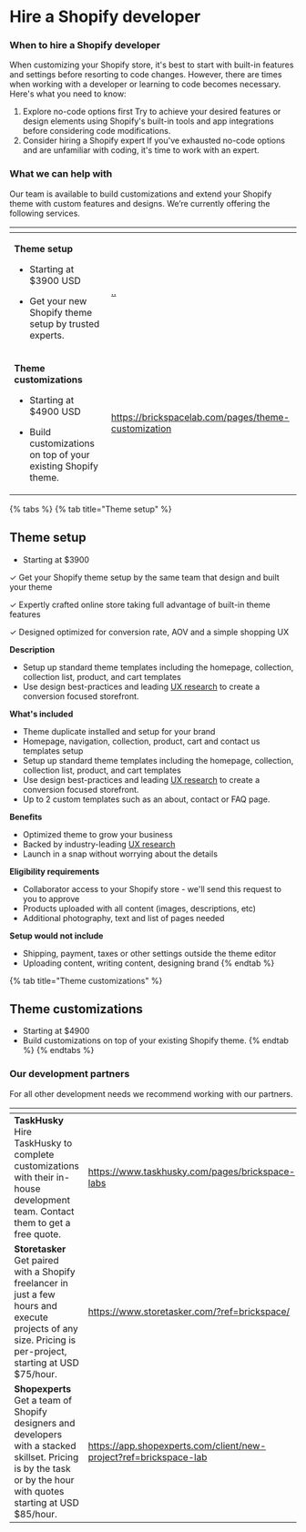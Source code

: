 # Hire a Shopify developer

### When to hire a Shopify developer <a href="#h_0170420437" id="h_0170420437"></a>

When customizing your Shopify store, it's best to start with built-in features and settings before resorting to code changes. However, there are times when working with a developer or learning to code becomes necessary. Here's what you need to know:

1. Explore no-code options first Try to achieve your desired features or design elements using Shopify's built-in tools and app integrations before considering code modifications.
2. Consider hiring a Shopify expert If you've exhausted no-code options and are unfamiliar with coding, it's time to work with an expert.



### What we can help with <a href="#h_de1600cfc6" id="h_de1600cfc6"></a>

Our team is available to build customizations and extend your Shopify theme with custom features and designs. We’re currently offering the following services.

<table data-view="cards"><thead><tr><th></th><th data-hidden data-card-target data-type="content-ref"></th></tr></thead><tbody><tr><td><p><strong>Theme setup</strong></p><ul><li>Starting at $3900 USD</li></ul><ul><li>Get your new Shopify theme setup by trusted experts.</li></ul></td><td><a href="../">..</a></td></tr><tr><td><p><strong>Theme customizations</strong></p><ul><li>Starting at $4900 USD</li></ul><ul><li>Build customizations on top of your existing Shopify theme.</li></ul></td><td><a href="https://brickspacelab.com/pages/theme-customization">https://brickspacelab.com/pages/theme-customization</a></td></tr></tbody></table>

{% tabs %}
{% tab title="Theme setup" %}
## **Theme setup**

* Starting at $3900

✓ Get your Shopify theme setup by the same team that design and built your theme

✓ Expertly crafted online store taking full advantage of built-in theme features

✓ Designed optimized for conversion rate, AOV and a simple shopping UX



**Description**

* Setup up standard theme templates including the homepage, collection, collection list, product, and cart templates&#x20;
* Use design best-practices and leading [UX research](https://web.archive.org/web/20231203042453/https://baymard.com/) to create a conversion focused storefront.



**What's included**&#x20;

* Theme duplicate installed and setup for your brand
* Homepage, navigation, collection, product, cart and contact us templates setup
* Setup up standard theme templates including the homepage, collection, collection list, product, and cart templates
* Use design best-practices and leading [UX research](https://web.archive.org/web/20231203042453/https://baymard.com/) to create a conversion focused storefront.
* Up to 2 custom templates such as an about, contact or FAQ page.



**Benefits**

* Optimized theme to grow your business
* Backed by industry-leading [UX research](https://web.archive.org/web/20231203042453/https://baymard.com/)
* Launch in a snap without worrying about the details



**Eligibility requirements**

* Collaborator access to your Shopify store - we'll send this request to you to approve
* Products uploaded with all content (images, descriptions, etc)
* Additional photography, text and list of pages needed



&#x20;**Setup would not include**

* Shipping, payment, taxes or other settings outside the theme editor&#x20;
* Uploading content, writing content, designing brand  &#x20;
{% endtab %}

{% tab title="Theme customizations" %}
## **Theme customizations**

* Starting at $4900
* Build customizations on top of your existing Shopify theme.
{% endtab %}
{% endtabs %}

### Our development partners <a href="#h_a3f4ea6baf" id="h_a3f4ea6baf"></a>

For all other development needs we recommend working with our partners.

<table data-view="cards"><thead><tr><th></th><th data-hidden data-card-target data-type="content-ref"></th></tr></thead><tbody><tr><td><strong>TaskHusky</strong><br>Hire TaskHusky to complete customizations with their in-house development team. Contact them to get a free quote.</td><td><a href="https://www.taskhusky.com/pages/brickspace-labs">https://www.taskhusky.com/pages/brickspace-labs</a></td></tr><tr><td><strong>Storetasker</strong><br>Get paired with a Shopify freelancer in just a few hours and execute projects of any size. Pricing is per-project, starting at USD $75/hour.</td><td><a href="https://www.storetasker.com/?ref=brickspace/">https://www.storetasker.com/?ref=brickspace/</a></td></tr><tr><td><strong>Shopexperts</strong><br>Get a team of Shopify designers and developers with a stacked skillset. Pricing is by the task or by the hour with quotes starting at USD $85/hour.</td><td><a href="https://app.shopexperts.com/client/new-project?ref=brickspace-lab">https://app.shopexperts.com/client/new-project?ref=brickspace-lab</a></td></tr></tbody></table>
